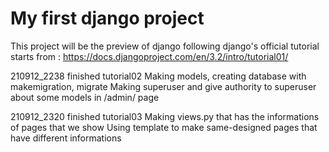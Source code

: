 # My first django project

This project will be the preview of django following django's official tutorial starts from : 
https://docs.djangoproject.com/en/3.2/intro/tutorial01/

210912_2238
finished tutorial02
Making models, creating database with makemigration, migrate
Making superuser and give authority to superuser about some models in /admin/ page

210912_2320
finished tutorial03
Making views.py that has the informations of pages that we show
Using template to make same-designed pages that have different informations